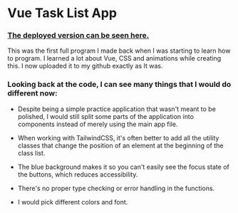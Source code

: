 # Vue Task List App

### [The deployed version can be seen here.](https://lucas-ariel-penalva.github.io/Old-Vue-Tailwind-Task-App-Build/)

This was the first full program I made back when I was starting to learn how to program. I learned a lot about Vue, CSS and animations while creating this. I now uploaded it to my github exactly as It was.


### Looking back at the code, I can see many things that I would do different now:

* Despite being a simple practice application that wasn't meant to be polished, I would still split some parts of the application into components instead of merely using the main app file.

* When working with TailwindCSS, it's often better to add all the utility classes that change the position of an element at the beginning of the class list.

* The blue background makes it so you can't easily see the focus state of the buttons, which reduces accessibility.

* There's no proper type checking or error handling in the functions. 

* I would pick different colors and font.

